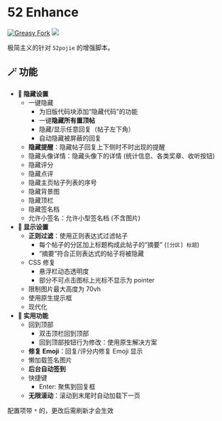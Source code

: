 # 52 Enhance

[![Greasy Fork](https://img.shields.io/greasyfork/dt/469051)](https://greasyfork.org/scripts/469051) [![](https://img.shields.io/badge/Crazy%20Thur.-V%20me%2050-red?logo=kfc)](https://greasyfork.org/rails/active_storage/blobs/redirect/eyJfcmFpbHMiOnsibWVzc2FnZSI6IkJBaHBBaWZvIiwiZXhwIjpudWxsLCJwdXIiOiJibG9iX2lkIn19--10e04ed7ed56ae18d22cec6d675b34fd579cecab/wechat.jpeg?locale=zh-CN)

极简主义的针对 `52pojie` 的增强脚本。

## 🪄 功能

- **🫥 隐藏设置**
  - 一键隐藏
    - 为旧版代码块添加“隐藏代码”的功能
    - 一键**隐藏所有置顶帖**
    - 隐藏/显示任意回复（帖子左下角）
    - 自动隐藏被屏蔽的回复
  - **隐藏提醒**：隐藏帖子回复上下侧时不时出现的提醒
  - 隐藏头像详情：隐藏头像下的详情 (统计信息、各类奖章、收听按钮)
  - 隐藏评分
  - 隐藏点评
  - 隐藏主页帖子列表的序号
  - 隐藏背景图
  - 隐藏顶栏
  - 隐藏签名档
  - 允许小签名：允许小型签名档  (不含图片)
- **🎨 显示设置**
  - **正则过滤**：使用正则表达式过滤帖子
    - 每个帖子的分区加上标题构成此帖子的“摘要” (`[分区] 标题`)
    - “摘要”符合正则表达式的帖子将被隐藏
  - CSS 修复
    - 悬浮栏动态透明度
    - 部分不可点击图标上光标不显示为 pointer
  - 限制图片最大高度为 70vh
  - 使用原生提示框
  - 现代化
- **🔧 实用功能**
  - 回到顶部
    - 双击顶栏回到顶部
    - 回到顶部按钮行为修改：使用原生解决方案
  - **修复 Emoji**：回复/评分内修复 Emoji 显示
  - 懒加载签名图片
  - **后台自动签到**
  - 快捷键
    - Enter: 聚焦到回复框
  - **无限滚动**：滚动到末尾时自动加载下一页

配置项带 `*` 的，更改后需刷新才会生效
